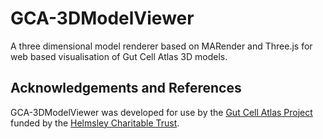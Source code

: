 # GCA-3DModelViewer

A  three dimensional model renderer based on MARender and Three.js for
web based visualisation of Gut Cell Atlas 3D models.

## Acknowledgements and References

GCA-3DModelViewer was developed for use by the
<a
href="https://www.ed.ac.uk/comparative-pathology/the-gut-cell-atlas-project">
Gut Cell Atlas Project</a>
funded by the
<a
href="https://helmsleytrust.org/">
Helmsley Charitable Trust</a>.

